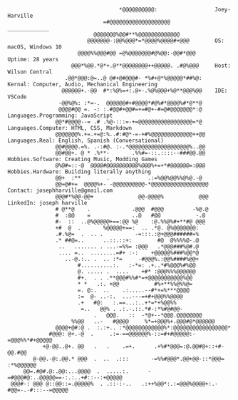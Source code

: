                                         
                                       *@@@@@@@@@@:                  Joey-Harville                            
                                  =#@@@@@@@@@@@@@@@@@@@              _____________                          
                               @@@@@@@%@@#**%@@@@@@@@@@@@@                         
                             @@@@@@@-:@@%@@@*=*@@@@%@@@@#+@@@        OS: macOS, Windows 10                        
                          @@@@%%@@@#@@ =@%@@@@@@@#@%@@:-@@#*@@@      Uptime: 28 years                     
                        @@@*%@@.*@*+.@**@@@@@@@@++@@@@@. .#@%@@@     Host: Wilson Central                          
                      .@@*@@@:@=..@ @#+@#@@@#- *%#+@*%@@@@@*##%@:    Kernal: Computer, Audio, Mechanical Engineering                           
                     @@@@@@+.-@@  #*:%@%=+:.@+-.%@%@@@+%@**@@@%@@    IDE: VSCode                 
                    -@@%@%: :*=-.  @@@@@@#+#@@@@*#@%#*@@@@%#*@**@                          
                    @@@@#@@ =. -: :.#@@#+@@#=+=#@+-#=@#@@@@@@@*:@    Languages.Programming: JavaScript                 
                   @@*#@@@@--= .# .%@-:::=-+=@@@@@@@@@@@@@@@@@=*@    Languages.Computer: HTML, CSS, Markdown                      
                   @@@@@@@%.+=.+=@:%..#:#@*-=-+#%@@@@@@@@@@@@@++@@   Languages.Real: English, Spanish (Conversational)                     
                   @@#@@@@.=%. .-:#@. :-.*@@@@@@@@@@@@@@@@@@@%..@@                
                   @@#@@+. @ * .%**-       .%%#=-::.::::--###@@.@@   Hobbies.Software: Creating Music, Modding Games                        
                   @%@#=::-@  @@@@#@@@@@@@@@@%@@@%+=+*#@@@@@@=:@@@   Hobbies.Hardware: Building literally anything                      
                   @@+  :**        .            .:=%@@%@@%%@%@.-@                      
                   @@=@#+=  @@@@%+- -@@@@@@@@@@-*@@@@@@@@@@@@@@@@@@  Contact: josephharville@gmail.com                         
                   @@@#*%@@-@@+              @@-@@@@%           @@@  LinkedIn: joseph harville                       
                   # @**@    .             .@@@  #@@@         -%@.@                       
                   #  :@@    =             ..@   #@@           -.@                       
                   #-  ::  ..@%@@@@@+==:@@ %@    :@.%%@%#+**#@ @@@                        
                   +#  @  .       %@@@@@+==:  .. .*@. @%@@@@@@@:                          
                   .#.%@=  .  .. .          -=:::.:@+@@@######=%                          
                   .* ##@=..      ..::.::+:        #@  @%%%%@-.@                          
                    ..   ....... . ...-=%%= :@@@   .*@@@###%@#.@                          
                    .... =..  ........=#+ :-:    +@@@@@%###%@@*@                          
                      ..-@.:.. .  .. :*=     -#@@@%.:@@%####%@@+                          
                          #..........:.   :-*=: .+..*#%@@@%#%@@                           
                          @. ..... .  ....    +#* :@@@%%%@@@@@@                           
                          #+.  . . .**@@@#%%#*=+@@@@@@@@@@@%@@                            
                          * *   .:. +@@           #%+**%%@%%@=                            
                          =. @:.  ..    .:.....--#*+=%***@@@@                             
                          :=  @- ..-:.  ...---=+#+@@@%%@@@@                               
                          .+   #@:   :.==...:..+*=*+%@@%%                                 
                           =..   @@% . .:.-.::.*#-:*%#@#@@-                               
                               .   @@@.   ::  -*@+--*@@@.@@@@@@@@                         
                        %%@@   ..-   #@@@@     %*=+@@@%+.@@@#@*@@@@@@                     
                   @@@@+@#:@ .  :.:+.. :*@@@@@@@@@@@@%*:@@@@@@@@@@@@@@@@@*                
                 #@@@: @+.-@  .     .:=-==@@@@@@%-::=#+#@@@@@:-=@@@%%*#+@@@@@             
               +@-@@..@+. @@   .   .    .=+.      .+%#*@@@=:@.@@#@+::+#-@@.#@@            
            @-@@.-@:.@@.* @@@  .  ..  .:::       -=%%#@@@*.@@+@@-::*@@@=  :*%@@@@@@       
         @@=.#@#.@:.@@:...@@@@  .  .....:.      -=#@@@#@:..@@@@@==-:.:..+#::--:+@@@@@     
     @@@#-: @@@ @::@@::=.@@@@@%  . .::-:-..   .:++%@@*:.:=@@@%@@@@+:.-#@@=-.-#:::--=@@@@@ 

     
